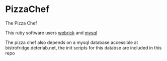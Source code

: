 # PizzaChef
The Pizza Chef

This ruby software users [webrick](http://ruby-doc.org/stdlib-2.0.0/libdoc/webrick/rdoc/WEBrick.html) and [mysql](https://rubygems.org/gems/mysql/versions/2.9.1)

The pizza chef also depends on a mysql database accessible at bistrofridge.deterlab.net, the init scripts for this databse are included in this repo
